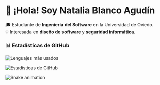 # 👋 ¡Hola! Soy Natalia Blanco Agudín  

🎓 Estudiante de **Ingeniería del Software** en la Universidad de Oviedo.  
💡 Interesada en **diseño de software** y **seguridad informática**.  


### 📊 Estadísticas de GitHub  

![Lenguajes más usados](https://github-readme-stats.vercel.app/api/top-langs/?username=NataliaBlancoAgudin&layout=compact&theme=radical)  

![Estadísticas de GitHub](https://github-readme-stats.vercel.app/api?username=NataliaBlancoAgudin&show_icons=true&theme=radical)  
 

<picture>
  <source srcset="https://raw.githubusercontent.com/NataliaBlancoAgudin/NataliaBlancoAgudin/output/snake-dark.svg" media="(prefers-color-scheme: dark)">
  <img src="https://raw.githubusercontent.com/NataliaBlancoAgudin/NataliaBlancoAgudin/output/snake-light.svg" alt="Snake animation">
</picture>




